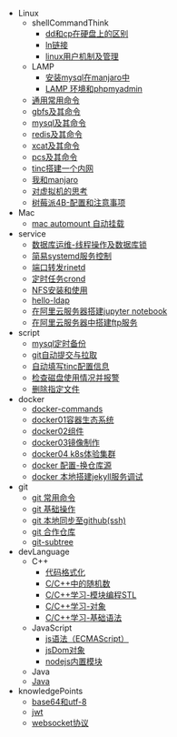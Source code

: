 - Linux
   - shellCommandThink
       - [dd和cp在硬盘上的区别](Learn/Linux/command/2020-09-06-cp_and_dd.md)
       - [ln链接](Learn/Linux/command/2021-04-20-ln_think.md)
       - [linux用户机制及管理](Learn/Linux/command/2021-06-14-linux_user_manager.md)
   - LAMP
       - [安装mysql在manjaro中](Learn/Linux/LAMP/2021-04-10-intall_mysql_in_manjaro.md)
       - [LAMP 环境和phpmyadmin](Learn/Linux/LAMP/2021-04-11-LAMP_phpmyadmin.md)
   - [通用常用命令](Learn/Linux/linux-commands.md)
   - [gbfs及其命令](Learn/Linux/gbfs-commands.md)
   - [mysql及其命令](Learn/Linux/mysql-commands.md)
   - [redis及其命令](Learn/Linux/redis-commands.md)
   - [xcat及其命令](Learn/Linux/xcat-commands.md)
   - [pcs及其命令](Learn/Linux/pcs-commands.md)
   - [tinc搭建一个内网](Learn/Linux/2022-08-03-tinc.md)
   - [我和manjaro](Learn/Linux/2020-09-13-I_and_manjaro.md)
   - [对虚拟机的思考](Learn/Linux/2021-04-24-virtual.md)
   - [树莓派4B-配置和注意事项](Learn/Linux/2021-07-02-raspberry.md)
- Mac
    - [mac automount 自动挂载](Learn/mac/automount.md)
- service
    - [数据库运维-线程操作及数据库锁](Learn/service/mysql-process.md)
    - [简易systemd服务控制](Learn/service/linux-systemd-server.md)
    - [端口转发rinetd](Learn/service/rinetd.md)
    - [定时任务crond](Learn/service/crond.md)
    - [NFS安装和使用](Learn/service/NFS-安装和使用.md)
    - [hello-ldap](Learn/service/hello-ldap.md)
    - [在阿里云服务器搭建jupyter notebook](Learn/service/2021-06-12-server-jupyter_notebook.md)
    - [在阿里云服务器中搭建ftp服务](Learn/service/2021-6-13-server_ftp.md)
- script
    - [mysql定时备份](Learn/script/mysql_dump.md)
    - [git自动提交与拉取](Learn/script/auto_git.md)
    - [自动填写tinc配置信息](Learn/script/auto_tinc.md)
    - [检查磁盘使用情况并报警](Learn/script/checkDisk.md)
    - [删除指定文件](Learn/script/rmSomeFile.md)
- docker
    - [docker-commands](Learn/docker/docker-command.md)
    - [docker01容器生态系统](Learn/docker/2019-12-21-docker1.md)
    - [docker02组件](Learn/docker/2019-12-26-docker2.md)
    - [docker03镜像制作](Learn/docker/2019-12-30-docker3.md)
    - [docker04 k8s体验集群](Learn/docker/2019-12-25-k8s1.md)
    - [docker 配置-换仓库源](Learn/docker/2020-06-17-docker_change_repo.md)
    - [docker 本地搭建jekyll服务调试](Learn/docker/2021-05-02-docker_with_jekyll.md)
- git
    - [git 常用命令](Learn/Git/2022-04-19-git-commands.md)
    - [git 基础操作](Learn/Git/2021-04-25-git_base.md)
    - [git 本地同步至github(ssh)](Learn/Git/2020-09-23-git_sync.md)
    - [git 合作仓库](Learn/Git/2021-05-16-git_cooperation.md)
    - [git-subtree](Learn/Git/git-subtree.md)
- devLanguage
   - C++
        - [代码格式化](Learn/language/cpp/2021-08-29-clang-format.md)
        - [C/C++中的随机数](Learn/language/cpp/2020-12-10-rand_and_generator.md)
        - [C/C++学习-模块编程STL](Learn/language/cpp/2020-09-13-cpp2_stl.md)
        - [C/C++学习-对象](Learn/language/cpp/2020-08-10-cpp1_object.md)
        - [C/C++学习-基础语法](Learn/language/cpp/2020-06-15-cpp0_base.md)
   - JavaScript
        - [js语法（ECMAScript）](Learn/language/js/javascript_base_0.md)
        - [jsDom对象](Learn/language/js/javascript_dom_1.md)
        - [nodejs内置模块](Learn/language/js/nodejs_built-in-modules.md)
   - Java
   	- [Java ](Learn/language/java/)
- knowledgePoints
    - [base64和utf-8](Learn/points/base64-and-utf-8.md)
    - [jwt](Learn/points/jwt.md)
    - [websocket协议](Learn/points/websocket.md)
